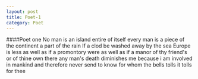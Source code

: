 ```yaml
---
layout: post
title: Poet-1
category: Poet
---
```

####Poet one 
		No man is an island
		entire of itself
		every man is a piece of the continent
		a part of the rain
		If a clod be washed away by the sea
		Europe is less
		as well as if a promontory were
		as well as if a manor of thy friend's or of thine own there
		any man's death diminishes me
		because i am involved in mankind
		and 
		therefore
		never send to know for whom the bells tolls
		it tolls for thee